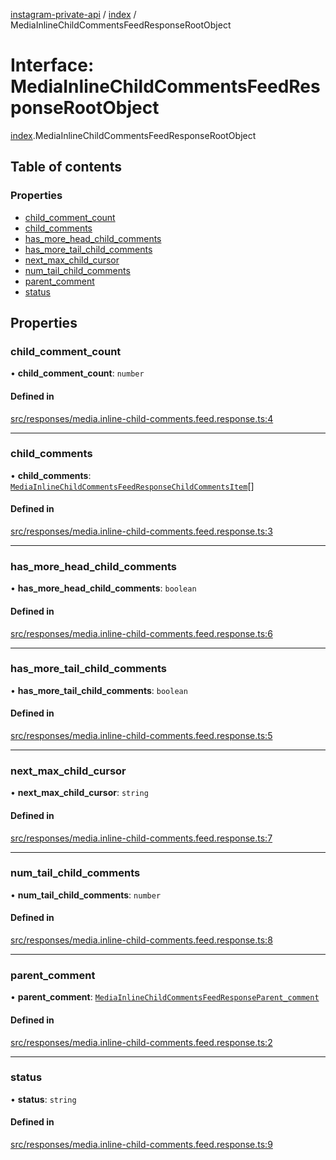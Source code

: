 [instagram-private-api](../../README.md) / [index](../../modules/index.md) / MediaInlineChildCommentsFeedResponseRootObject

# Interface: MediaInlineChildCommentsFeedResponseRootObject

[index](../../modules/index.md).MediaInlineChildCommentsFeedResponseRootObject

## Table of contents

### Properties

- [child\_comment\_count](MediaInlineChildCommentsFeedResponseRootObject.md#child_comment_count)
- [child\_comments](MediaInlineChildCommentsFeedResponseRootObject.md#child_comments)
- [has\_more\_head\_child\_comments](MediaInlineChildCommentsFeedResponseRootObject.md#has_more_head_child_comments)
- [has\_more\_tail\_child\_comments](MediaInlineChildCommentsFeedResponseRootObject.md#has_more_tail_child_comments)
- [next\_max\_child\_cursor](MediaInlineChildCommentsFeedResponseRootObject.md#next_max_child_cursor)
- [num\_tail\_child\_comments](MediaInlineChildCommentsFeedResponseRootObject.md#num_tail_child_comments)
- [parent\_comment](MediaInlineChildCommentsFeedResponseRootObject.md#parent_comment)
- [status](MediaInlineChildCommentsFeedResponseRootObject.md#status)

## Properties

### child\_comment\_count

• **child\_comment\_count**: `number`

#### Defined in

[src/responses/media.inline-child-comments.feed.response.ts:4](https://github.com/Nerixyz/instagram-private-api/blob/0e0721c/src/responses/media.inline-child-comments.feed.response.ts#L4)

___

### child\_comments

• **child\_comments**: [`MediaInlineChildCommentsFeedResponseChildCommentsItem`](MediaInlineChildCommentsFeedResponseChildCommentsItem.md)[]

#### Defined in

[src/responses/media.inline-child-comments.feed.response.ts:3](https://github.com/Nerixyz/instagram-private-api/blob/0e0721c/src/responses/media.inline-child-comments.feed.response.ts#L3)

___

### has\_more\_head\_child\_comments

• **has\_more\_head\_child\_comments**: `boolean`

#### Defined in

[src/responses/media.inline-child-comments.feed.response.ts:6](https://github.com/Nerixyz/instagram-private-api/blob/0e0721c/src/responses/media.inline-child-comments.feed.response.ts#L6)

___

### has\_more\_tail\_child\_comments

• **has\_more\_tail\_child\_comments**: `boolean`

#### Defined in

[src/responses/media.inline-child-comments.feed.response.ts:5](https://github.com/Nerixyz/instagram-private-api/blob/0e0721c/src/responses/media.inline-child-comments.feed.response.ts#L5)

___

### next\_max\_child\_cursor

• **next\_max\_child\_cursor**: `string`

#### Defined in

[src/responses/media.inline-child-comments.feed.response.ts:7](https://github.com/Nerixyz/instagram-private-api/blob/0e0721c/src/responses/media.inline-child-comments.feed.response.ts#L7)

___

### num\_tail\_child\_comments

• **num\_tail\_child\_comments**: `number`

#### Defined in

[src/responses/media.inline-child-comments.feed.response.ts:8](https://github.com/Nerixyz/instagram-private-api/blob/0e0721c/src/responses/media.inline-child-comments.feed.response.ts#L8)

___

### parent\_comment

• **parent\_comment**: [`MediaInlineChildCommentsFeedResponseParent_comment`](MediaInlineChildCommentsFeedResponseParent_comment.md)

#### Defined in

[src/responses/media.inline-child-comments.feed.response.ts:2](https://github.com/Nerixyz/instagram-private-api/blob/0e0721c/src/responses/media.inline-child-comments.feed.response.ts#L2)

___

### status

• **status**: `string`

#### Defined in

[src/responses/media.inline-child-comments.feed.response.ts:9](https://github.com/Nerixyz/instagram-private-api/blob/0e0721c/src/responses/media.inline-child-comments.feed.response.ts#L9)
